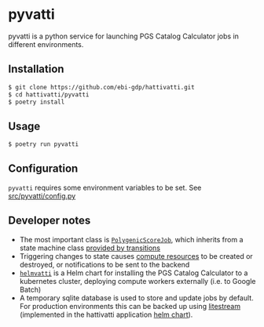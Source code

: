 # pyvatti

pyvatti is a python service for launching PGS Catalog Calculator jobs in different environments.

## Installation

```bash
$ git clone https://github.com/ebi-gdp/hattivatti.git
$ cd hattivatti/pyvatti
$ poetry install
```

## Usage

```bash
$ poetry run pyvatti 
```

## Configuration

`pyvatti` requires some environment variables to be set. See [src/pyvatti/config.py](https://github.com/ebi-gdp/hattivatti/blob/main/pyvatti/src/pyvatti/config.py)

## Developer notes

* The most important class is [`PolygenicScoreJob`](https://github.com/ebi-gdp/hattivatti/blob/main/pyvatti/src/pyvatti/pgsjob.py), which inherits from a state machine class [provided by transitions](https://github.com/pytransitions/transitions)
* Triggering changes to state causes [compute resources](https://github.com/ebi-gdp/hattivatti/blob/main/pyvatti/src/pyvatti/resources.py) to be created or destroyed, or notifications to be sent to the backend
* [`helmvatti`](https://github.com/ebi-gdp/hattivatti/tree/main/pyvatti/helmvatti/) is a Helm chart for installing the PGS Catalog Calculator to a kubernetes cluster, deploying compute workers externally (i.e. to Google Batch)
* A temporary sqlite database is used to store and update jobs by default. For production environments this can be backed up using [litestream](https://litestream.io/) (implemented in the hattivatti application [helm chart](https://github.com/ebi-gdp/hattivatti/tree/main/chart)).
